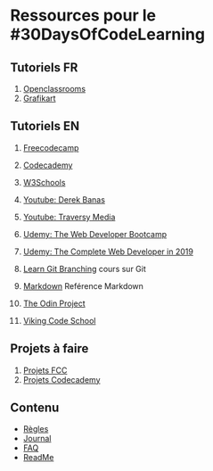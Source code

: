 # Ressources pour le #30DaysOfCodeLearning

## Tutoriels FR

1. [Openclassrooms](https://openclassrooms.com)
2. [Grafikart](https://www.grafikart.fr/)

## Tutoriels EN

1. [Freecodecamp](https://www.freecodecamp.com/)
2. [Codecademy](https://www.codecademy.com/)
3. [W3Schools](https://www.w3schools.com/)
4. [Youtube: Derek Banas](https://www.youtube.com/user/derekbanas/)
5. [Youtube: Traversy Media](https://www.youtube.com/user/TechGuyWeb/)
6. [Udemy: The Web Developer Bootcamp](https://www.udemy.com/the-web-developer-bootcamp/)

7. [Udemy: The Complete Web Developer in 2019](https://www.udemy.com/the-complete-web-developer-in-2018/)
7. [Learn Git Branching](https://learngitbranching.js.org/) cours sur Git
8. [Markdown](https://github.com/adam-p/markdown-here/wiki/Markdown-Cheatsheet) Reférence Markdown
9. [The Odin Project](https://www.theodinproject.com/home)
10. [Viking Code School](http://www.vikingcodeschool.com/prep)

## Projets à faire

1. [Projets FCC](https://www.freecodecamp.org/challenges/build-a-tribute-page)
2. [Projets Codecademy](https://www.codecademy.com/en/tracks/projects)

## Contenu

* [Règles](regles.md)
* [Journal](journal.md)
* [FAQ](FAQ.md)
* [ReadMe](README.md)
